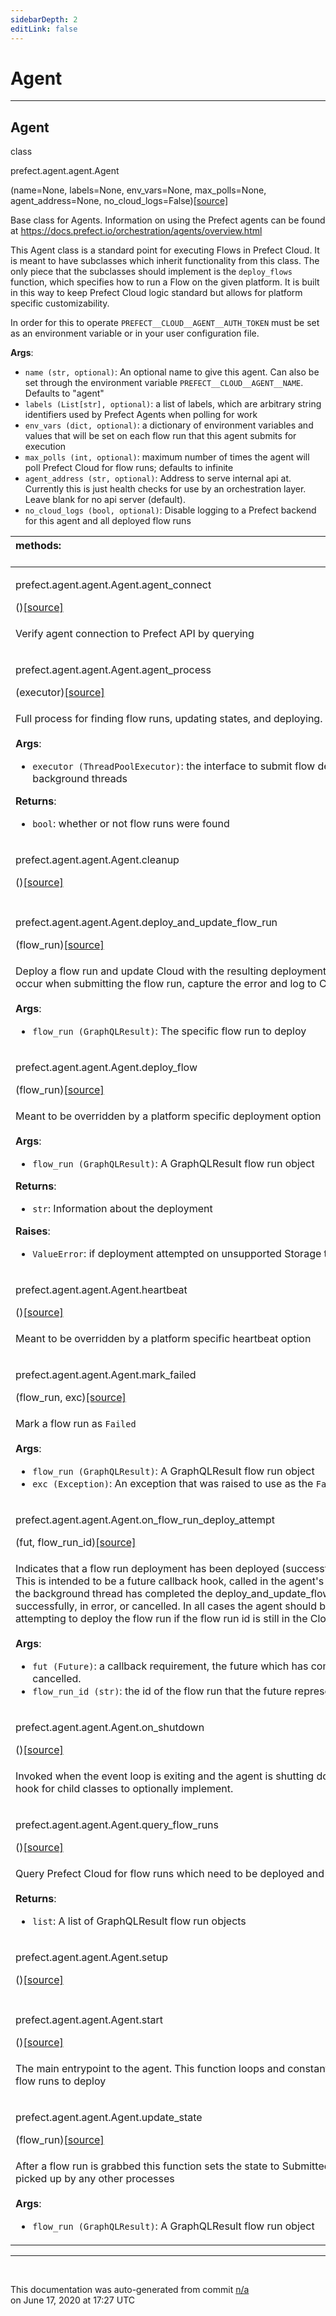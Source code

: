 ```yaml
---
sidebarDepth: 2
editLink: false
---
```

# Agent
---
 ## Agent
 <div class='class-sig' id='prefect-agent-agent-agent'><p class="prefect-sig">class </p><p class="prefect-class">prefect.agent.agent.Agent</p>(name=None, labels=None, env_vars=None, max_polls=None, agent_address=None, no_cloud_logs=False)<span class="source"><a href="https://github.com/PrefectHQ/prefect/blob/master/src/prefect/agent/agent.py#L62">[source]</a></span></div>

Base class for Agents. Information on using the Prefect agents can be found at https://docs.prefect.io/orchestration/agents/overview.html

This Agent class is a standard point for executing Flows in Prefect Cloud. It is meant to have subclasses which inherit functionality from this class. The only piece that the subclasses should implement is the `deploy_flows` function, which specifies how to run a Flow on the given platform. It is built in this way to keep Prefect Cloud logic standard but allows for platform specific customizability.

In order for this to operate `PREFECT__CLOUD__AGENT__AUTH_TOKEN` must be set as an environment variable or in your user configuration file.

**Args**:     <ul class="args"><li class="args">`name (str, optional)`: An optional name to give this agent. Can also be set through         the environment variable `PREFECT__CLOUD__AGENT__NAME`. Defaults to "agent"     </li><li class="args">`labels (List[str], optional)`: a list of labels, which are arbitrary string identifiers used by Prefect         Agents when polling for work     </li><li class="args">`env_vars (dict, optional)`: a dictionary of environment variables and values that will be set         on each flow run that this agent submits for execution     </li><li class="args">`max_polls (int, optional)`: maximum number of times the agent will poll Prefect Cloud for flow runs;         defaults to infinite     </li><li class="args">`agent_address (str, optional)`: Address to serve internal api at. Currently this is         just health checks for use by an orchestration layer. Leave blank for no api server (default).     </li><li class="args">`no_cloud_logs (bool, optional)`: Disable logging to a Prefect backend for this agent and all deployed flow runs</li></ul>

|methods: &nbsp;&nbsp;&nbsp;&nbsp;&nbsp;&nbsp;&nbsp;&nbsp;&nbsp;&nbsp;&nbsp;&nbsp;&nbsp;&nbsp;&nbsp;&nbsp;&nbsp;&nbsp;&nbsp;&nbsp;&nbsp;&nbsp;&nbsp;&nbsp;&nbsp;&nbsp;&nbsp;&nbsp;&nbsp;&nbsp;&nbsp;&nbsp;&nbsp;&nbsp;&nbsp;&nbsp;&nbsp;&nbsp;&nbsp;&nbsp;&nbsp;&nbsp;&nbsp;&nbsp;&nbsp;&nbsp;&nbsp;&nbsp;&nbsp;&nbsp;&nbsp;&nbsp;&nbsp;&nbsp;&nbsp;&nbsp;&nbsp;&nbsp;&nbsp;&nbsp;&nbsp;&nbsp;&nbsp;&nbsp;&nbsp;&nbsp;&nbsp;&nbsp;&nbsp;&nbsp;&nbsp;&nbsp;&nbsp;&nbsp;&nbsp;&nbsp;&nbsp;&nbsp;&nbsp;&nbsp;&nbsp;&nbsp;&nbsp;&nbsp;&nbsp;&nbsp;&nbsp;&nbsp;&nbsp;&nbsp;&nbsp;&nbsp;&nbsp;&nbsp;&nbsp;&nbsp;&nbsp;&nbsp;&nbsp;&nbsp;&nbsp;&nbsp;&nbsp;&nbsp;&nbsp;&nbsp;&nbsp;&nbsp;&nbsp;&nbsp;&nbsp;&nbsp;&nbsp;&nbsp;&nbsp;&nbsp;&nbsp;&nbsp;&nbsp;&nbsp;&nbsp;&nbsp;&nbsp;&nbsp;&nbsp;&nbsp;&nbsp;&nbsp;&nbsp;&nbsp;&nbsp;&nbsp;&nbsp;&nbsp;&nbsp;&nbsp;&nbsp;&nbsp;&nbsp;&nbsp;&nbsp;&nbsp;&nbsp;&nbsp;&nbsp;&nbsp;&nbsp;&nbsp;&nbsp;&nbsp;|
|:----|
 | <div class='method-sig' id='prefect-agent-agent-agent-agent-connect'><p class="prefect-class">prefect.agent.agent.Agent.agent_connect</p>()<span class="source"><a href="https://github.com/PrefectHQ/prefect/blob/master/src/prefect/agent/agent.py#L281">[source]</a></span></div>
<p class="methods">Verify agent connection to Prefect API by querying</p>|
 | <div class='method-sig' id='prefect-agent-agent-agent-agent-process'><p class="prefect-class">prefect.agent.agent.Agent.agent_process</p>(executor)<span class="source"><a href="https://github.com/PrefectHQ/prefect/blob/master/src/prefect/agent/agent.py#L369">[source]</a></span></div>
<p class="methods">Full process for finding flow runs, updating states, and deploying.<br><br>**Args**:     <ul class="args"><li class="args">`executor (ThreadPoolExecutor)`: the interface to submit flow deployments in background threads</li></ul>**Returns**:     <ul class="args"><li class="args">`bool`: whether or not flow runs were found</li></ul></p>|
 | <div class='method-sig' id='prefect-agent-agent-agent-cleanup'><p class="prefect-class">prefect.agent.agent.Agent.cleanup</p>()<span class="source"><a href="https://github.com/PrefectHQ/prefect/blob/master/src/prefect/agent/agent.py#L250">[source]</a></span></div>
<p class="methods"></p>|
 | <div class='method-sig' id='prefect-agent-agent-agent-deploy-and-update-flow-run'><p class="prefect-class">prefect.agent.agent.Agent.deploy_and_update_flow_run</p>(flow_run)<span class="source"><a href="https://github.com/PrefectHQ/prefect/blob/master/src/prefect/agent/agent.py#L306">[source]</a></span></div>
<p class="methods">Deploy a flow run and update Cloud with the resulting deployment info. If any errors occur when submitting the flow run, capture the error and log to Cloud.<br><br>**Args**:     <ul class="args"><li class="args">`flow_run (GraphQLResult)`: The specific flow run to deploy</li></ul></p>|
 | <div class='method-sig' id='prefect-agent-agent-agent-deploy-flow'><p class="prefect-class">prefect.agent.agent.Agent.deploy_flow</p>(flow_run)<span class="source"><a href="https://github.com/PrefectHQ/prefect/blob/master/src/prefect/agent/agent.py#L568">[source]</a></span></div>
<p class="methods">Meant to be overridden by a platform specific deployment option<br><br>**Args**:     <ul class="args"><li class="args">`flow_run (GraphQLResult)`: A GraphQLResult flow run object</li></ul>**Returns**:     <ul class="args"><li class="args">`str`: Information about the deployment</li></ul>**Raises**:     <ul class="args"><li class="args">`ValueError`: if deployment attempted on unsupported Storage type</li></ul></p>|
 | <div class='method-sig' id='prefect-agent-agent-agent-heartbeat'><p class="prefect-class">prefect.agent.agent.Agent.heartbeat</p>()<span class="source"><a href="https://github.com/PrefectHQ/prefect/blob/master/src/prefect/agent/agent.py#L583">[source]</a></span></div>
<p class="methods">Meant to be overridden by a platform specific heartbeat option</p>|
 | <div class='method-sig' id='prefect-agent-agent-agent-mark-failed'><p class="prefect-class">prefect.agent.agent.Agent.mark_failed</p>(flow_run, exc)<span class="source"><a href="https://github.com/PrefectHQ/prefect/blob/master/src/prefect/agent/agent.py#L552">[source]</a></span></div>
<p class="methods">Mark a flow run as `Failed`<br><br>**Args**:     <ul class="args"><li class="args">`flow_run (GraphQLResult)`: A GraphQLResult flow run object     </li><li class="args">`exc (Exception)`: An exception that was raised to use as the `Failed`         message</li></ul></p>|
 | <div class='method-sig' id='prefect-agent-agent-agent-on-flow-run-deploy-attempt'><p class="prefect-class">prefect.agent.agent.Agent.on_flow_run_deploy_attempt</p>(fut, flow_run_id)<span class="source"><a href="https://github.com/PrefectHQ/prefect/blob/master/src/prefect/agent/agent.py#L354">[source]</a></span></div>
<p class="methods">Indicates that a flow run deployment has been deployed (successfully or otherwise). This is intended to be a future callback hook, called in the agent's main thread when the background thread has completed the deploy_and_update_flow_run() call, either successfully, in error, or cancelled. In all cases the agent should be open to attempting to deploy the flow run if the flow run id is still in the Cloud run queue.<br><br>**Args**:     <ul class="args"><li class="args">`fut (Future)`: a callback requirement, the future which has completed or been cancelled.     </li><li class="args">`flow_run_id (str)`: the id of the flow run that the future represents.</li></ul></p>|
 | <div class='method-sig' id='prefect-agent-agent-agent-on-shutdown'><p class="prefect-class">prefect.agent.agent.Agent.on_shutdown</p>()<span class="source"><a href="https://github.com/PrefectHQ/prefect/blob/master/src/prefect/agent/agent.py#L275">[source]</a></span></div>
<p class="methods">Invoked when the event loop is exiting and the agent is shutting down. Intended as a hook for child classes to optionally implement.</p>|
 | <div class='method-sig' id='prefect-agent-agent-agent-query-flow-runs'><p class="prefect-class">prefect.agent.agent.Agent.query_flow_runs</p>()<span class="source"><a href="https://github.com/PrefectHQ/prefect/blob/master/src/prefect/agent/agent.py#L404">[source]</a></span></div>
<p class="methods">Query Prefect Cloud for flow runs which need to be deployed and executed<br><br>**Returns**:     <ul class="args"><li class="args">`list`: A list of GraphQLResult flow run objects</li></ul></p>|
 | <div class='method-sig' id='prefect-agent-agent-agent-setup'><p class="prefect-class">prefect.agent.agent.Agent.setup</p>()<span class="source"><a href="https://github.com/PrefectHQ/prefect/blob/master/src/prefect/agent/agent.py#L226">[source]</a></span></div>
<p class="methods"></p>|
 | <div class='method-sig' id='prefect-agent-agent-agent-start'><p class="prefect-class">prefect.agent.agent.Agent.start</p>()<span class="source"><a href="https://github.com/PrefectHQ/prefect/blob/master/src/prefect/agent/agent.py#L171">[source]</a></span></div>
<p class="methods">The main entrypoint to the agent. This function loops and constantly polls for new flow runs to deploy</p>|
 | <div class='method-sig' id='prefect-agent-agent-agent-update-state'><p class="prefect-class">prefect.agent.agent.Agent.update_state</p>(flow_run)<span class="source"><a href="https://github.com/PrefectHQ/prefect/blob/master/src/prefect/agent/agent.py#L505">[source]</a></span></div>
<p class="methods">After a flow run is grabbed this function sets the state to Submitted so it won't be picked up by any other processes<br><br>**Args**:     <ul class="args"><li class="args">`flow_run (GraphQLResult)`: A GraphQLResult flow run object</li></ul></p>|

---
<br>


<p class="auto-gen">This documentation was auto-generated from commit <a href='https://github.com/PrefectHQ/prefect/commit/n/a'>n/a</a> </br>on June 17, 2020 at 17:27 UTC</p>